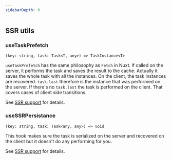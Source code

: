 ```yaml
---
sidebarDepth: 0
---
```


<script setup>
import ApiHeader from '../.vitepress/components/ApiHeader.vue';
</script>

## SSR utils

<ApiHeader>

### useTaskPrefetch

`(key: string, task: Task<T, any>) => TaskInstance<T>`

</ApiHeader>

`useTaskPrefetch` has the same philosophy as `Fetch` in Nuxt. If called on the server, it performs the task and saves the result to the cache. Actually it saves the whole task with all the instances. On the client, the task instances are recovered. `task.last` therefore is the instance that was performed on the server. If there's no `task.last` the task is performed on the client. That covers cases of client side transitions.

See [SSR support](/ssr-support/#with-vue-concurrency-ssr-utils) for details.

<ApiHeader>

### useSSRPersistance

`(key: string, task: Task<any, any>) => void`

</ApiHeader>

This hook makes sure the task is serialized on the server and recovered on the client but it doesn't do any performing for you.

See [SSR support](/ssr-support/#with-vue-concurrency-ssr-utils) for details.
